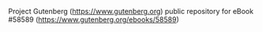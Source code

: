 Project Gutenberg (https://www.gutenberg.org) public repository for
eBook #58589 (https://www.gutenberg.org/ebooks/58589)
